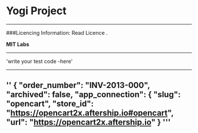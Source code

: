 # Yogi Project 
---

###Licencing Information: Read Licence . 

**MIT Labs** 

---

'write your test code -here'

---

''
{
"order_number": "INV-2013-000",
"archived": false,
"app_connection": {
	"slug": "opencart",
	"store_id": "https://opencart2x.aftership.io#opencart",
	"url": "https://opencart2x.aftership.io"
}
'''
----
